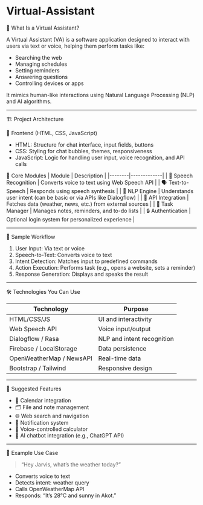 # Virtual-Assistant
🧠 What Is a Virtual Assistant?

A Virtual Assistant (VA) is a software application designed to interact with users via text or voice, helping them perform tasks like:
- Searching the web
- Managing schedules
- Setting reminders
- Answering questions
- Controlling devices or apps

It mimics human-like interactions using Natural Language Processing (NLP) and AI algorithms.

---

🏗️ Project Architecture

🔹 Frontend (HTML, CSS, JavaScript)
- HTML: Structure for chat interface, input fields, buttons
- CSS: Styling for chat bubbles, themes, responsiveness
- JavaScript: Logic for handling user input, voice recognition, and API calls

🔹 Core Modules
| Module | Description |
|--------|-------------|
| 🎤 Speech Recognition | Converts voice to text using Web Speech API |
| 🗣️ Text-to-Speech | Responds using speech synthesis |
| 🧠 NLP Engine | Understands user intent (can be basic or via APIs like Dialogflow) |
| 🔗 API Integration | Fetches data (weather, news, etc.) from external sources |
| 📝 Task Manager | Manages notes, reminders, and to-do lists |
| 🔒 Authentication | Optional login system for personalized experience |

---

🧪 Sample Workflow

1. User Input: Via text or voice
2. Speech-to-Text: Converts voice to text
3. Intent Detection: Matches input to predefined commands
4. Action Execution: Performs task (e.g., opens a website, sets a reminder)
5. Response Generation: Displays and speaks the result

---

🛠️ Technologies You Can Use

| Technology | Purpose |
|------------|--------|
| HTML/CSS/JS | UI and interactivity |
| Web Speech API | Voice input/output |
| Dialogflow / Rasa | NLP and intent recognition |
| Firebase / LocalStorage | Data persistence |
| OpenWeatherMap / NewsAPI | Real-time data |
| Bootstrap / Tailwind | Responsive design |

---

🌟 Suggested Features

- 📅 Calendar integration
- 🗂️ File and note management
- 🌐 Web search and navigation
- 🔔 Notification system
- 🧾 Voice-controlled calculator
- 🧠 AI chatbot integration (e.g., ChatGPT API)

---

📘 Example Use Case

> “Hey Jarvis, what’s the weather today?”
- Converts voice to text
- Detects intent: weather query
- Calls OpenWeatherMap API
- Responds: “It’s 28°C and sunny in Akot.”
